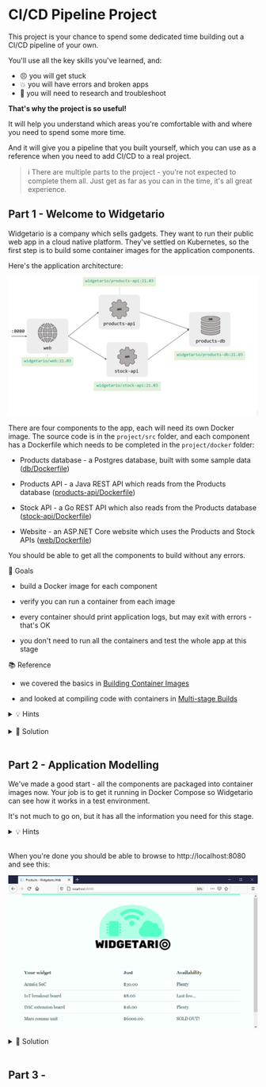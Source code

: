 # CI/CD Pipeline Project

This project is your chance to spend some dedicated time building out a CI/CD pipeline of your own.

You'll use all the key skills you've learned, and:

- 😣 you will get stuck
- 💥 you will have errors and broken apps
- 📑 you will need to research and troubleshoot

**That's why the project is so useful!** 

It will help you understand which areas you're comfortable with and where you need to spend some more time.

And it will give you a pipeline that you built yourself, which you can use as a reference when you need to add CI/CD to a real project.

> ℹ There are multiple parts to the project - you're not expected to complete them all. Just get as far as you can in the time, it's all great experience.

## Part 1 - Welcome to Widgetario

Widgetario is a company which sells gadgets. They want to run their public web app in a cloud native platform. They've settled on Kubernetes, so the first step is to build some container images for the application components. 

Here's the application architecture:

![](/img/widgetario-architecture.png)

There are four components to the app, each will need its own Docker image. The source code is in the `project/src` folder, and each component has a Dockerfile which needs to be completed in the `project/docker` folder:

- Products database - a Postgres database, built with some sample data ([db/Dockerfile](./project/docker/db/Dockerfile))

- Products API - a Java REST API which reads from the Products database ([products-api/Dockerfile](./project/docker/products-api/Dockerfile))

- Stock API - a Go REST API which also reads from the Products database ([stock-api/Dockerfile](./project/docker/stock-api/Dockerfile))

- Website - an ASP.NET Core website which uses the Products and Stock APIs ([web/Dockerfile](./project/docker/web/Dockerfile))

You should be able to get all the components to build without any errors.

🥅 Goals

- build a Docker image for each component

- verify you can run a container from each image

- every container should print application logs, but may exit with errors - that's OK

- you don't need to run all the containers and test the whole app at this stage

📚 Reference

- we covered the basics in [Building Container Images](https://devsecops.courselabs.co/labs/images/)

- and looked at compiling code with containers in [Multi-stage Builds](https://devsecops.courselabs.co/labs/multi-stage/)

<details>
  <summary>💡 Hints</summary>

We have the source code so you'll want to use multi-stage builds for the application components (except the database).

The build steps are already written in scripts, so your job will be to find the right base images from Docker Hub and copy in the correct folder structure.

Stick to official images :)

</details><br/>

<details>
  <summary>🎯 Solution</summary>

If you didn't get part 1 finished, you can check out the sample solution from `solution/part-1`:

- Products database [Dockerfile](./solution/part-1/docker/db/Dockerfile)

- Products API [Dockerfile](./solution/part-1/docker/products-api/Dockerfile)

- Stock API [Dockerfile](./solution/part-1/docker/stock-api/Dockerfile)

- Website [Dockerfile](./solution/part-1/docker/web/Dockerfile)

Copy from the sample solution to the project directory:

```
mv project/docker project/docker.bak
cp -r solution/part-1/docker project/
```

Then build the images and run containers - make sure you use the project directory as the context so Docker can access the src and docker folders:

TODO - use project as context

_Database_

```
docker build -t widgetario/db -f docker/db/Dockerfile .

docker run --rm -it widgetario/db

# you should see log entries about tables being created and the database being ready to accept connections

# ctrl-c/cmd-c to exit
```

_Products API_

```
docker build -t widgetario/products-api -f docker/products-api/Dockerfile .

docker run --rm -it widgetario/products-api

# you should see log entries for the Spring Boot app starting

# then the app errors because it can't find the database and the app exits - this is OK
```

_Stock API_

```
docker build -t widgetario/stock-api -f docker/stock-api/Dockerfile .

docker run --rm -it widgetario/stock-api

# you should see a log saying the server is starting

# ctrl-c/cmd-c to exit
```

_Website_

```
docker build -t widgetario/web -f docker/web/Dockerfile .

docker run --rm -it widgetario/web

# you won't see any logs here but the container should stay running

# ctrl-c/cmd-c to exit
```

</details><br/>

## Part 2 - Application Modelling

We've made a good start - all the components are packaged into container images now. Your job is to get it running in Docker Compose so Widgetario can see how it works in a test environment.

It's not much to go on, but it has all the information you need for this stage.

<details>
  <summary>💡 Hints</summary>

The component names in the diagram are the DNS names the app expects to use. It can take 30 seconds or so for all the components to be ready, so you may have to refresh a few times before you see the website.

</details><br/>

When you're done you should be able to browse to http://localhost:8080 and see this:

![](/img/widgetario-solution-1.png)

<details>
  <summary>🎯 Solution</summary>

If you didn't get part 2 finished, you can check out the sample solution from [project/solution-part-2](./solution-part-2/docker-compose.yml). 


Copy from the sample solution to the project directory:

```
mv project/compose project/compose.bak
cp -r solution/part-2/compose project/
```

Deploy the sample solution and you can continue to part 3:

```
docker-compose -f project/compose/docker-compose.yml up -d
```

Check the app at http://localhost:8080

</details><br/>

## Part 3 - 
